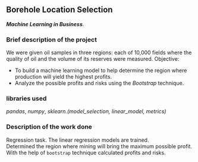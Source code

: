 ## Borehole Location Selection
***Machine Learning in Business***.

### Brief description of the project
We were given oil samples in three regions: each of 10,000 fields where the quality of oil and the volume of its reserves were measured. 
Objective:   
- To build a machine learning model to help determine the region where production will yield the highest profits.  
- Analyze the possible profits and risks using the *Bootstrap* technique.

### libraries used
*pandas*, *numpy*, *sklearn.(model_selection, linear_model, metrics)*

### Description of the work done
Regression task.
The linear regression models are trained.  
Determined the region where mining will bring the maximum possible profit.  
With the help of `bootstrap` technique calculated profits and risks. 

